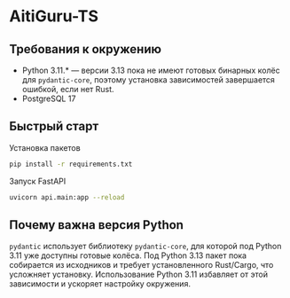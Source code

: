 # AitiGuru-TS

## Требования к окружению
- Python 3.11.* — версии 3.13 пока не имеют готовых бинарных колёс для `pydantic-core`, поэтому установка зависимостей завершается ошибкой, если нет Rust.
- PostgreSQL 17

## Быстрый старт
Установка пакетов
```bash
pip install -r requirements.txt
```

Запуск FastAPI
```bash
uvicorn api.main:app --reload
```

## Почему важна версия Python
`pydantic` использует библиотеку `pydantic-core`, для которой под Python 3.11 уже доступны готовые колёса. Под Python 3.13 пакет пока собирается из исходников и требует установленного Rust/Cargo, что усложняет установку. Использование Python 3.11 избавляет от этой зависимости и ускоряет настройку окружения.